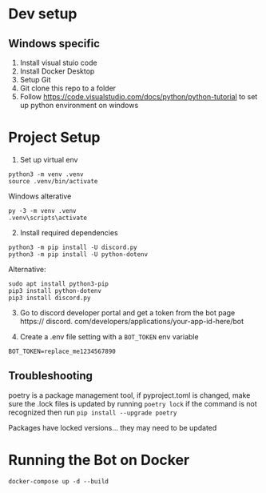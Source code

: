 # Dev setup

## Windows specific

1. Install visual stuio code
2. Install Docker Desktop
3. Setup Git 
4. Git clone this repo to a folder
5. Follow https://code.visualstudio.com/docs/python/python-tutorial to set up python environment on windows

# Project Setup

1. Set up virtual env

```
python3 -m venv .venv
source .venv/bin/activate
```

Windows alterative
```
py -3 -m venv .venv
.venv\scripts\activate
```

2. Install required dependencies

```
python3 -m pip install -U discord.py
python3 -m pip install -U python-dotenv
```

Alternative:
```
sudo apt install python3-pip
pip3 install python-dotenv
pip3 install discord.py
```

3. Go to discord developer portal and get a token from the bot page
https:// discord. com/developers/applications/your-app-id-here/bot

4. Create a .env file setting with a `BOT_TOKEN` env variable
```
BOT_TOKEN=replace_me1234567890
```

## Troubleshooting

poetry is a package management tool, if pyproject.toml is changed, make sure the .lock files is updated by running `poetry lock` if the command is not recognized then run `pip install --upgrade poetry`

Packages have locked versions... they may need to be updated

# Running the Bot on Docker
`docker-compose up -d --build`

